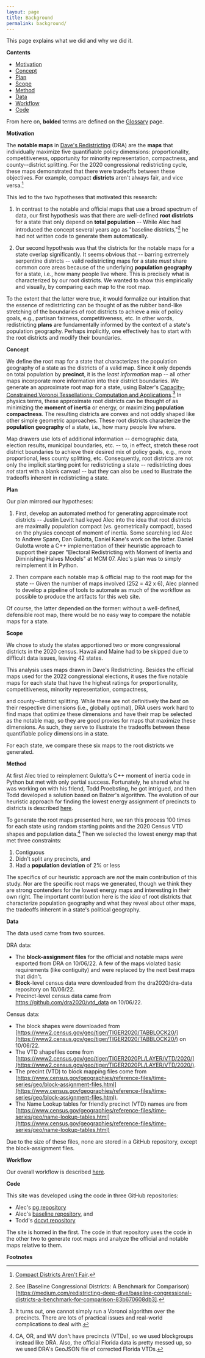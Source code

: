 ```yaml
---
layout: page
title: Background
permalink: background/
---
```


This page explains what we did and why we did it.

**Contents**

-   [Motivation](#motivation)
-   [Concept](#concept)
-   [Plan](#plan)
-   [Scope](#scope)
-   [Method](#method)
-   [Data](#data)
-   [Workflow](#workflow)
-   [Code](#code)

From here on, **bolded** terms are defined on the [Glossary](./_pages/glossary.markdown) page.

**Motivation**

The **notable maps** in [Dave\'s Redistricting](https://davesredistricting.org/) (DRA) 
are the **maps** that individually maximize five quantifiable policy dimensions:
proportionality, competitiveness, opportunity for minority
representation, compactness, and county\--district splitting. For the
2020 congressional redistricting cycle, these maps demonstrated that
there were tradeoffs between these objectives. For example, compact
**districts** aren't always fair, and vice versa.[^1]

This led to the two hypotheses that motivated this research:

1.  In contrast to the notable and official maps that use a broad
    spectrum of data, our first hypothesis was that there are
    well-defined **root districts** for a state that only depend on
    **total population** -- While Alec had introduced the concept
    several years ago as "baseline districts,"[^2] he had not
    written code to generate them automatically.

2.  Our second hypothesis was that the districts for the notable maps
    for a state overlap significantly. It seems obvious that --
    barring extremely serpentine districts -- valid redistricting maps
    for a state *must* share common core areas because of the
    underlying **population geography** for a state, i.e., how many
    people live where. This is precisely what is characterized by our
    root districts. We wanted to show this empirically and visually,
    by comparing each map to the root map.

To the extent that the latter were true, it would formalize our
intuition that the essence of redistricting can be thought of as the
rubber band-like stretching of the boundaries of root districts to
achieve a mix of policy goals, e.g., partisan fairness, competitiveness,
etc. In other words, redistricting **plans** are fundamentally informed by
the context of a state\'s population geography. Perhaps implicitly, one
effectively has to start with the root districts and modify their
boundaries.

**Concept**

We define the root map for a state that characterizes the population
geography of a state as the districts of a valid map. Since it only
depends on total population by **precinct**, it is the *least
information* map -- all other maps incorporate more information into
their district boundaries. We generate an approximate root map for a state, using 
Balzer\'s [Capacity-Constrained Voronoi Tessellations: Computation and Applications](http://nbn-resolving.de/urn:nbn:de:bsz:352-opus-84645).[^3] 
In physics terms, these
approximate root districts can be thought of as minimizing the **moment
of inertia** or energy, or maximizing **population compactness**. The
resulting districts are convex and not oddly shaped like other simple
geometric approaches. These root districts characterize the **population
geography** of a state, i.e., how many people live where.

Map drawers use lots of additional information 
-- demographic data, election results, municipal boundaries, etc. -- 
to, in effect, stretch these root district boundaries 
to achieve their desired mix of policy goals, e.g., more
proportional, less county splitting, etc. Consequently, root districts
are not only the implicit starting point for redistricting a state --
redistricting does *not* start with a blank canvas! -- but they can also
be used to illustrate the tradeoffs inherent in redistricting a state.

**Plan**

Our plan mirrored our hypotheses:

1.  First, develop an automated method for generating approximate root
    districts -- Justin Levitt had keyed Alec into the idea that root
    districts are maximally population compact (vs. geometrically
    compact), based on the physics concept of moment of inertia. Some
    searching led Alec to Andrew Spann, Dan Gulotta, Daniel Kane\'s
    work on the latter. Daniel Gulotta wrote a C++ implementation of
    their heuristic approach to support their paper \"Electoral
    Redistricting with Moment of Inertia and Diminishing Halves
    Models\" at MCM 07. Alec\'s plan was to simply reimplement it in
    Python.

2.  Then compare each notable map & official map to the root map for
    the state -- Given the number of maps involved (252 = 42 x 6),
    Alec planned to develop a pipeline of tools to automate as much of
    the workflow as possible to produce the artifacts for this web
    site.

Of course, the latter depended on the former: without a well-defined,
defensible root map, there would be no easy way to compare the notable
maps for a state.

**Scope**

We chose to study the states apportioned two or more congressional
districts in the 2020 census. Hawaii and Maine had to be skipped due to
difficult data issues, leaving 42 states.

This analysis uses maps drawn in Dave\'s Redistricting. Besides the
official maps used for the 2022 congressional elections, it uses the
five notable maps for each state that have the highest ratings for
proportionality, competitiveness, minority representation, compactness,

and county\--district splitting. While these are not definitively the
*best* on their respective dimensions (i.e., globally optimal), DRA
users work hard to find maps that optimize these dimensions and have
their map be selected as the notable map, so they are good proxies for
maps that maximize these dimensions. As such, they serve to illustrate
the tradeoffs between these quantifiable policy dimensions in a state.

For each state, we compare these six maps to the root districts we
generated.

**Method**

At first Alec tried to reimplement Gulotta\'s C++ moment of inertia code
in Python but met with only partial success. Fortunately, he shared what
he was working on with his friend, Todd Proebsting, he got intrigued,
and then Todd developed a solution based on 
Balzer\'s algorithm. 
The evolution of our heuristic
approach for finding the lowest energy assignment of precincts to
districts is described [here](./method.markdown).

To generate the root maps presented here, we ran this process 100 times
for each state using random starting points and the 2020 Census VTD shapes and
population data.[^4] Then we selected the lowest energy map that met
three constraints:

1.  Contiguous
2.  Didn\'t split any precincts, and
3.  Had a **population deviation** of 2% or less

The specifics of our heuristic approach are *not* the main contribution
of this study. Nor are the specific root maps we generated, though we
think they are strong contenders for the lowest energy maps and
interesting in their own right. The important contribution here is the
*idea* of root districts that characterize population geography and what
they reveal about other maps, the tradeoffs inherent in a state\'s
political geography.

**Data**

The data used came from two sources.

DRA data:

-   The **block-assignment files** for the official and notable maps were
    exported from DRA on 10/06/22. A few of the maps violated basic
    requirements (like contiguity) and were replaced by the next best
    maps that didn\'t.
-   **Block**-level census data were downloaded from
    the dra2020/dra-data repository on 10/06/22.
-   Precinct-level census data came from https://github.com/dra2020/vtd_data
    on 10/06/22.

Census data:

- The block shapes were downloaded from [https://www2.census.gov/geo/tiger/TIGER2020/TABBLOCK20/](https://www2.census.gov/geo/tiger/TIGER2020/TABBLOCK20/) on 10/06/22.
- The VTD shapefiles come from [https://www2.census.gov/geo/tiger/TIGER2020PL/LAYER/VTD/2020/](https://www2.census.gov/geo/tiger/TIGER2020PL/LAYER/VTD/2020/).
- The precint (VTD) to block mapping files come from [https://www.census.gov/geographies/reference-files/time-series/geo/block-assignment-files.html](https://www.census.gov/geographies/reference-files/time-series/geo/block-assignment-files.html).
- The Name Lookup tables for friendly precinct (VTD) names are from [https://www.census.gov/geographies/reference-files/time-series/geo/name-lookup-tables.html](https://www.census.gov/geographies/reference-files/time-series/geo/name-lookup-tables.html)

Due to the size of these files, none are stored in a GitHub repository,
except the block-assignment files.

**Workflow**

Our overall workflow is described [here](./workflow.markdown).

**Code**

This site was developed using the code in three GitHub repositories:

-   Alec\'s [pg repository](https://github.com/alecramsay/pg)
-   Alec\'s [baseline
    repository](https://github.com/alecramsay/baseline), and
-   Todd\'s [dccvt repository](https://github.com/proebsting/dccvt)

The site is homed in the first. The code in that repository uses the
code in the other two to generate root maps and analyze the official and
notable maps relative to them.

**Footnotes**

[^1]: [Compact Districts Aren't
Fair](https://medium.com/dra-2020/compact-districts-arent-fair-7c17c2ff5d7e).

[^2]: See (Baseline Congressional Districts: A Benchmark for
Comparison)[https://medium.com/redistricting-deep-dive/baseline-congressional-districts-a-benchmark-for-comparison-83b670608db3].

[^3]: It turns out, one cannot simply run a Voronoi algorithm over
the precincts. There are lots of practical issues and real-world
complications to deal with.

[^4]: CA, OR, and WV don\'t have precincts (VTDs), so we used blockgroups instead
like DRA. Also, the official Florida data is pretty messed up, so we
used DRA\'s GeoJSON file of corrected Florida VTDs.

